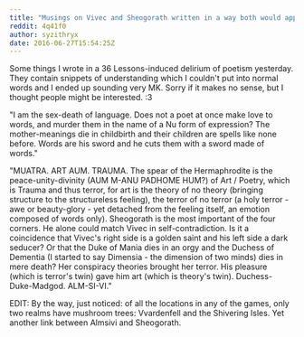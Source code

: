 ```yaml
---
title: "Musings on Vivec and Sheogorath written in a way both would appreciate"
reddit: 4q41f0
author: syzithryx
date: 2016-06-27T15:54:25Z
---
```


Some things I wrote in a 36 Lessons-induced delirium of poetism yesterday. They contain snippets of understanding which I couldn't put into normal words and I ended up sounding very MK. Sorry if it makes no sense, but I thought people might be interested. :3

"I am the sex-death of language. Does not a poet at once make love to words, and murder them in the name of a Nu form of expression? The mother-meanings die in childbirth and their children are spells like none before. Words are his sword and he cuts them with a sword made of words."

"MUATRA. ART AUM. TRAUMA. The spear of the Hermaphrodite is the peace-unity-divinity (AUM M-ANU PADHOME HUM?) of Art / Poetry, which is Trauma and thus terror, for art is the theory of no theory (bringing structure to the structureless feeling), the terror of no terror (a holy terror - awe or beauty-glory - yet detached from the feeling itself, an emotion composed of words only). Sheogorath is the most important of the four corners. He alone could match Vivec in self-contradiction. Is it a coincidence that Vivec's right side is a golden saint and his left side a dark seducer? Or that the Duke of Mania dies in an orgy and the Duchess of Dementia (I started to say Dimensia - the dimension of two minds) dies in mere death? Her conspiracy theories brought her terror. His pleasure (which is terror's twin) gave him art (which is theory's twin). Duchess-Duke-Madgod. ALM-SI-VI."

EDIT: By the way, just noticed: of all the locations in any of the games, only two realms have mushroom trees: Vvardenfell and the Shivering Isles. Yet another link between Almsivi and Sheogorath.
